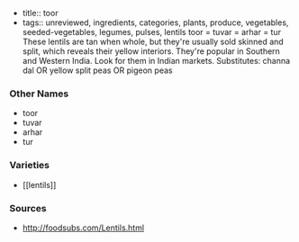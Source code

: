 - title:: toor
- tags:: unreviewed, ingredients, categories, plants, produce, vegetables, seeded-vegetables, legumes, pulses, lentils
toor = tuvar = arhar = tur These lentils are tan when whole, but they're usually sold skinned and split, which reveals their yellow interiors. They're popular in Southern and Western India. Look for them in Indian markets. Substitutes: channa dal OR yellow split peas OR pigeon peas

### Other Names

* toor
* tuvar
* arhar
* tur

### Varieties

* [[lentils]]

### Sources
* http://foodsubs.com/Lentils.html
